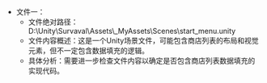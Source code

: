 * 文件一：
    * 文件绝对路径：D:\\Unity\\Survaval\\Assets\\_MyAssets\\Scenes\\start_menu.unity
    * 文件内容概述：这是一个Unity场景文件，可能包含商店列表的布局和视觉元素，但不一定包含数据填充的逻辑。
    * 具体分析：需要进一步检查文件内容以确定是否包含商店列表数据填充的实现代码。